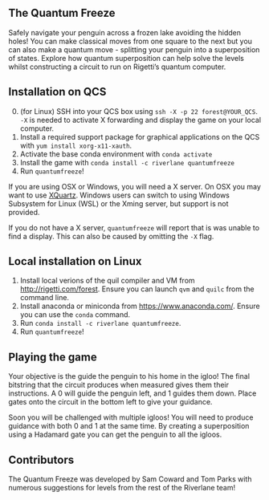 ## The Quantum Freeze
Safely navigate your penguin across a frozen lake avoiding the hidden holes! You can make classical moves from one square to the next but you can also make a quantum move - splitting your penguin into a superposition of states. Explore how quantum superposition can help solve the levels whilst constructing a circuit to run on Rigetti’s quantum computer.

## Installation on QCS

0. (for Linux) SSH into your QCS box using `ssh -X -p 22 forest@YOUR_QCS`. `-X` is needed to activate X forwarding and display the game on your local computer.
1. Install a required support package for graphical applications on the QCS with `yum install xorg-x11-xauth`.
2. Activate the base conda environment with `conda activate`
3. Install the game with `conda install -c riverlane quantumfreeze`
4. Run `quantumfreeze`!

If you are using OSX or Windows, you will need a X server. On OSX you may want to use [XQuartz](https://www.xquartz.org/). Windows users can switch to using Windows Subsystem for Linux (WSL) or the Xming server, but support is not provided.

If you do not have a X server, `quantumfreeze` will report that is was unable to find a display. This can also be caused by omitting the `-X` flag.

## Local installation on Linux

1. Install local verions of the quil compiler and VM from http://rigetti.com/forest. Ensure you can launch `qvm` and `quilc` from the command line.
2. Install anaconda or miniconda from https://www.anaconda.com/. Ensure you can use the `conda` command.
3. Run `conda install -c riverlane quantumfreeze`.
5. Run `quantumfreeze`!

## Playing the game

Your objective is the guide the penguin to his home in the igloo! The final bitstring that the circuit produces when measured gives them their instructions. A 0 will guide the penguin left, and 1 guides them down. Place gates onto the circuit in the bottom left to give your guidance.

Soon you will be challenged with multiple igloos! You will need to produce guidance with both 0 and 1 at the same time. By creating a superposition using a Hadamard gate you can get the penguin to all the igloos.

## Contributors
The Quantum Freeze was developed by Sam Coward and Tom Parks with numerous suggestions for levels from the rest of the Riverlane team!
